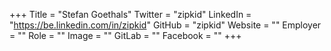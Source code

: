 +++
Title = "Stefan Goethals"
Twitter = "zipkid"
LinkedIn = "https://be.linkedin.com/in/zipkid"
GitHub = "zipkid"
Website = ""
Employer = ""
Role = ""
Image = ""
GitLab = ""
Facebook = ""
+++
